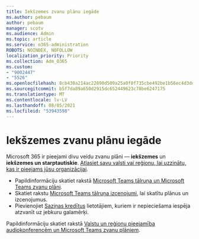 ```yaml
---
title: Iekšzemes zvanu plānu iegāde
ms.author: pebaum
author: pebaum
manager: scotv
ms.audience: Admin
ms.topic: article
ms.service: o365-administration
ROBOTS: NOINDEX, NOFOLLOW
localization_priority: Priority
ms.collection: Adm_O365
ms.custom:
- "9002447"
- "5526"
ms.openlocfilehash: 8cb430a214ac22890d509a25a0f0f735cbe492be1b56ec4d3ddfbb3f15ff476d
ms.sourcegitcommit: b5f7da89a650d2915dc652449623c78be6247175
ms.translationtype: MT
ms.contentlocale: lv-LV
ms.lasthandoff: 08/05/2021
ms.locfileid: "53943598"
---
```

# <a name="purchase-domestic-calling-plans"></a>Iekšzemes zvanu plānu iegāde

Microsoft 365 ir pieejami divu veidu zvanu plāni — **iekšzemes** un **iekšzemes un starptautiskie**. [Atlasiet savu valsti vai reģionu, lai uzzinātu, kas ir pieejams jūsu organizācijai](https://docs.microsoft.com/MicrosoftTeams/country-and-region-availability-for-audio-conferencing-and-calling-plans/country-and-region-availability-for-audio-conferencing-and-calling-plans#select-your-country-or-region-to-see-whats-available-for-your-organization).

- Papildinformāciju skatiet rakstā [Microsoft Teams tālruņa un Microsoft Teams zvanu plāni](https://docs.microsoft.com/MicrosoftTeams/calling-plan-landing-page).
- Skatiet rakstu [Microsoft Teams tālruņa izcenojumi](https://www.microsoft.com/microsoft-365/microsoft-teams/voice-calling#Requirements), lai skatītu plānus un izcenojumus.
- Pievienojiet [Saziņas kredītus](https://docs.microsoft.com/MicrosoftTeams/country-and-region-availability-for-audio-conferencing-and-calling-plans/country-and-region-availability-for-audio-conferencing-and-calling-plans#communications-credits) lietotājiem, kuriem ir nepieciešama iespēja atzvanīt uz jebkuru galamērķi.

Papildinformāciju skatiet rakstā [Valstu un reģionu pieejamība audiokonferencēm un Microsoft Teams zvanu plāniem](https://docs.microsoft.com/MicrosoftTeams/country-and-region-availability-for-audio-conferencing-and-calling-plans/country-and-region-availability-for-audio-conferencing-and-calling-plans). 
